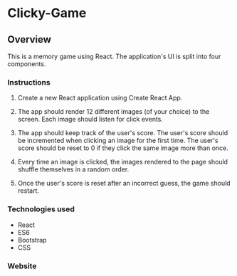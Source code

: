 # Clicky-Game

## Overview

This is a memory game using React. The application's UI is split into four components.

### Instructions

1. Create a new React application using Create React App.

2. The app should render 12 different images (of your choice) to the screen. Each image should listen for click events.

3. The app should keep track of the user's score. The user's score should be incremented when clicking an image for the first time. The user's score should be reset to 0 if they click the same image more than once.

4. Every time an image is clicked, the images rendered to the page should shuffle themselves in a random order.

5. Once the user's score is reset after an incorrect guess, the game should restart.

### Technologies used

- React
- ES6
- Bootstrap
- CSS

### Website
